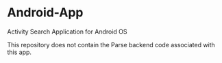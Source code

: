 Android-App
===========

Activity Search Application for Android OS

This repository does not contain the Parse backend code associated with this app.
